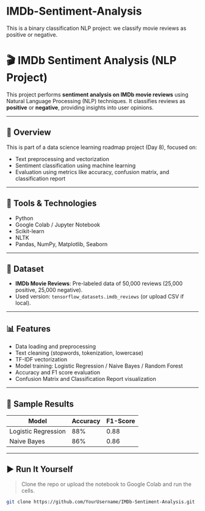 # IMDb-Sentiment-Analysis
This is a binary classification NLP project: we classify movie reviews as positive or negative.
# 🎬 IMDb Sentiment Analysis (NLP Project)

This project performs **sentiment analysis on IMDb movie reviews** using Natural Language Processing (NLP) techniques. It classifies reviews as **positive** or **negative**, providing insights into user opinions.

---

## 📌 Overview

This is part of a data science learning roadmap project (Day 8), focused on:
- Text preprocessing and vectorization
- Sentiment classification using machine learning
- Evaluation using metrics like accuracy, confusion matrix, and classification report

---

## 🔧 Tools & Technologies
- Python
- Google Colab / Jupyter Notebook
- Scikit-learn
- NLTK
- Pandas, NumPy, Matplotlib, Seaborn

---

## 📂 Dataset
- **IMDb Movie Reviews**: Pre-labeled data of 50,000 reviews (25,000 positive, 25,000 negative).
- Used version: `tensorflow_datasets.imdb_reviews` (or upload CSV if local).

---

## 📊 Features
- Data loading and preprocessing
- Text cleaning (stopwords, tokenization, lowercase)
- TF-IDF vectorization
- Model training: Logistic Regression / Naive Bayes / Random Forest
- Accuracy and F1 score evaluation
- Confusion Matrix and Classification Report visualization

---

## 🔎 Sample Results
| Model               | Accuracy | F1-Score |
|--------------------|----------|----------|
| Logistic Regression| 88%      | 0.88     |
| Naive Bayes        | 86%      | 0.86     |

---

## ▶️ Run It Yourself

> Clone the repo or upload the notebook to Google Colab and run the cells.

```bash
git clone https://github.com/YourUsername/IMDb-Sentiment-Analysis.git
